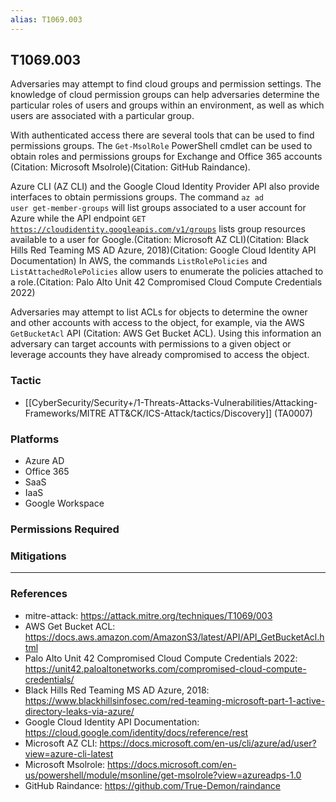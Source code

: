 ```yaml
---
alias: T1069.003
---
```


## T1069.003

Adversaries may attempt to find cloud groups and permission settings. The knowledge of cloud permission groups can help adversaries determine the particular roles of users and groups within an environment, as well as which users are associated with a particular group.

With authenticated access there are several tools that can be used to find permissions groups. The <code>Get-MsolRole</code> PowerShell cmdlet can be used to obtain roles and permissions groups for Exchange and Office 365 accounts (Citation: Microsoft Msolrole)(Citation: GitHub Raindance).

Azure CLI (AZ CLI) and the Google Cloud Identity Provider API also provide interfaces to obtain permissions groups. The command <code>az ad user get-member-groups</code> will list groups associated to a user account for Azure while the API endpoint <code>GET https://cloudidentity.googleapis.com/v1/groups</code> lists group resources available to a user for Google.(Citation: Microsoft AZ CLI)(Citation: Black Hills Red Teaming MS AD Azure, 2018)(Citation: Google Cloud Identity API Documentation) In AWS, the commands `ListRolePolicies` and `ListAttachedRolePolicies` allow users to enumerate the policies attached to a role.(Citation: Palo Alto Unit 42 Compromised Cloud Compute Credentials 2022)

Adversaries may attempt to list ACLs for objects to determine the owner and other accounts with access to the object, for example, via the AWS <code>GetBucketAcl</code> API (Citation: AWS Get Bucket ACL). Using this information an adversary can target accounts with permissions to a given object or leverage accounts they have already compromised to access the object.


### Tactic
- [[CyberSecurity/Security+/1-Threats-Attacks-Vulnerabilities/Attacking-Frameworks/MITRE ATT&CK/ICS-Attack/tactics/Discovery]] (TA0007)

### Platforms
- Azure AD
- Office 365
- SaaS
- IaaS
- Google Workspace

### Permissions Required

### Mitigations


---
### References

- mitre-attack: https://attack.mitre.org/techniques/T1069/003
- AWS Get Bucket ACL: https://docs.aws.amazon.com/AmazonS3/latest/API/API_GetBucketAcl.html
- Palo Alto Unit 42 Compromised Cloud Compute Credentials 2022: https://unit42.paloaltonetworks.com/compromised-cloud-compute-credentials/
- Black Hills Red Teaming MS AD Azure, 2018: https://www.blackhillsinfosec.com/red-teaming-microsoft-part-1-active-directory-leaks-via-azure/
- Google Cloud Identity API Documentation: https://cloud.google.com/identity/docs/reference/rest
- Microsoft AZ CLI: https://docs.microsoft.com/en-us/cli/azure/ad/user?view=azure-cli-latest
- Microsoft Msolrole: https://docs.microsoft.com/en-us/powershell/module/msonline/get-msolrole?view=azureadps-1.0
- GitHub Raindance: https://github.com/True-Demon/raindance
